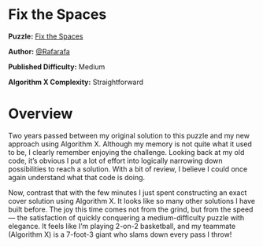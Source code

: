# Fix the Spaces

__Puzzle:__ [Fix the Spaces](https://www.codingame.com/training/medium/fix-the-spaces)

__Author:__ [@Rafarafa](https://www.codingame.com/profile/68977779383d7e4ea558c7a5446487f40556084)

__Published Difficulty:__ Medium

__Algorithm X Complexity:__ Straightforward

# Overview

Two years passed between my original solution to this puzzle and my new approach using Algorithm X. Although my memory is not quite what it used to be, I clearly remember enjoying the challenge. Looking back at my old code, it’s obvious I put a lot of effort into logically narrowing down possibilities to reach a solution. With a bit of review, I believe I could once again understand what that code is doing.

Now, contrast that with the few minutes I just spent constructing an exact cover solution using Algorithm X. It looks like so many other solutions I have built before. The joy this time comes not from the grind, but from the speed — the satisfaction of quickly conquering a medium-difficulty puzzle with elegance. It feels like I’m playing 2-on-2 basketball, and my teammate (Algorithm X) is a 7-foot-3 giant who slams down every pass I throw!

